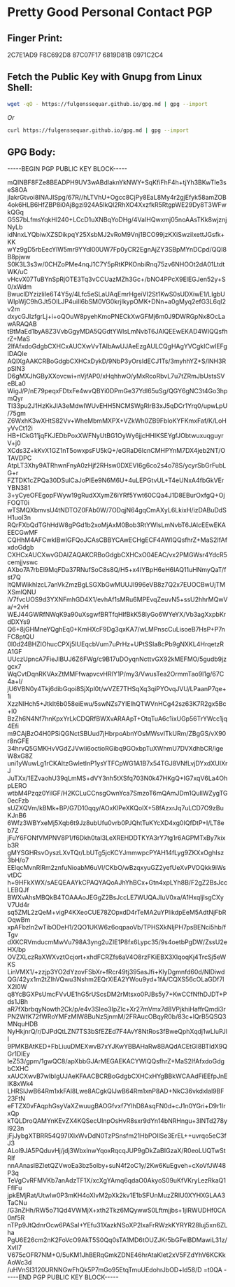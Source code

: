 # Pretty Good Personal Contact PGP

## Finger Print:

2C7E1AD9 F8C692D8 87C07F17 6819D81B 0971C2C4

## Fetch the Public Key with Gnupg from Linux Shell:

``` bash
wget -qO - https://fulgenssequar.github.io/gpg.md | gpg --import 
```

*Or* 

```bash
curl https://fulgenssequar.github.io/gpg.md | gpg --import
```

## GPG Body:


-----BEGIN PGP PUBLIC KEY BLOCK-----

mQINBF8FZe8BEADPH9UV3wABdlaknYkNWY+SqKfiFhF4h+tjYh3BKwTle3seS8OA
jIakrGtvoi8INAJISpg/67R//hLTVhU+Ogcc8CjPy8EaL8My4r2gjEfyk58amZOB
4ok6HLB6HfZBP8i0Aj8gzi924A5IkQl2RhXO4XxzfkR5RtgpWE29Dy8T3WFwkQGq
G5S7bLfmsYqkHl240+LCcD1uXNBqYoDHg/4VaIHQwxmj05noAAsTKk8wjznjNyLb
idNnxLYQbiwXZSDikpqY25XsbMJ2vRoM9Vnj1BCO99jzKXiSwzilxettJGsfk+KK
wYz9gD5rbEecYlW5mr9YYdl00UW7Fp0yCR2EgnAjZY3SBpMYnDCpd/QQI8B8pjww
S0K3L3s3w/0CHZoPMe4nqJ1C7Y5pRtKPKOnbiRnq75zv6NHOOt2dA01LtdtWK/uC
vHcvX07TuBYnSpRjOTE3Tq3vCCUazMZh3Gc+/bNO4PPcX9ElEGJen52y+S0/xWdm
BwuclDYzizliIe6T4Y5y/4Lfc5eSLaUAqEmrHgeiVI2St1KwS0sUDXiwE1/LIgbU
WIpWjC9hGJt5OlLJP4uiII6bSM0VG0krjIkypOMK+DNn+a0gMyq2efG3L6ql2v2m
dxycGJIzfgrLj+i+oQOuW8pyehKmoPNECkXwGFMj6m0J9DWRGpNx8OcLawARAQAB
tBtMaEd1byA8Z3VvbGgyMDA5QGdtYWlsLmNvbT6JAlQEEwEKAD4WIQQsfhrZ+MaS
2IfAfxdoGdgbCXHCxAUCXwVvTAIbAwUJAeEzgAULCQgHAgYVCgkICwIEFgIDAQIe
AQIXgAAKCRBoGdgbCXHCxDykD/9NbP3yOrsIdECJ1Ts/3myhhYZ+S/lNH3RpSIN3
D6gMXJhGByXXovcwi+nVjfAP0/xHqhhwO/yMxRcoRbvL7u7tZRmJbUstsSVeBLa0
WigJ/P/nE79peqxFDtxFe4wvQBYi0DPmGe37Ydl65uSg/QGY6gNC3t4Go3hpmQyr
Tl33pu2J1HzKkJlA3eMdwIWUvEHH5NCMSWgRIrB3xJ5qDCr1Yrq0/upwLpU/75gm
Z6WxhK3wXHtS82Vv+WheMbmMXPX+VZkWh0ZB9FbloKYFKmxFaf/K/LoHyVvCt12i
HB+ICkG11jqFKJEDbPoxXWFNyUtBG1OyWy6jjcHHIKSEYgfJObtwuxuqguyrV+j0
XCds3Z+kKvX1GZ1nT5owxpsFU5kQ+/eGRaD6lcnCMHPYnM7DX4jeb2NT/OTAVDPC
AtpLT3Xhy9ATRhwnFnyA0zHjf2RHsw0DXEVI6g6co2s4o78S/ycyrSbGrFubLG+r
FZTDK1cZPQa30DSulCaJoPIEe9N6M6U+4uLEPGtvUL+T4eUNxA4fbGkVErYBN381
3+yCyeOFEgopFWyw19gRudXXymZ6iYRf5Ywt60CQa4J1D8EBurOxfgQ+OjFOQT0i
wTSMQXbmvsU4tNDTOZ0FAb0W/7ODqjN64gqCmAXyL6LkixH/izDABuDdSH1uoI3n
RQrFXbQdTGhHdW8gPGd1b2xoMjAxM0Bob3RtYWlsLmNvbT6JAlcEEwEKAEECGwMF
CQHhM4AFCwkIBwIGFQoJCAsCBBYCAwECHgECF4AWIQQsfhrZ+MaS2IfAfxdoGdgb
CXHCxAUCXwvGDAIZAQAKCRBoGdgbCXHCxO04EAC/vx2PMGWsr4YdcR5cemjjvswc
AXbo7A7rbEl9MqFDa37RNufSoC8s8Q/H5+x4IYBpH6eH6IAQ11uHNmyQaT/fst7Q
ItQMWikhlzcL7anVkZmzBgLSGXbGwMUUJI996eVB8z7Q2x7EUOCBwUjTMXSmlQNU
iV7fvcUOS9d3YXNFmhGD4X1/evhAf1sMRu6MPEvqZeuvN5+ssU2hhrMQwVa/+2vH
WEJ44GWRfNWqK9a90uXsgwfBRTfqHlfBkK58lyGo6WYeYX/Vb3agXxpbKrdDXYs9
Q6+8jGHMneYQghEq0+KmHXcF9Dg3qxKA7/wLMPnscCuLisoeB7HsP+P7nFC8ptQU
0l0d24BHZIOhucCPXj5IUEqcbVum7uPrHz+UPtSSIa8cPb9gNXKL4HrqetzRA1GF
UUczUpncA7FieJlBUJ6Z6FWg/c9B17uDOyqnNcttvGX92kMEFMO/5gudb9jzgcx7
WqCvtDqnRKVAxZtMMFfwapvcvHRlY1P/my3/VwusTea2OrmmTao9l1g/67C4a+I/
jU6VBN0y4Tkj6dibGqoi8SjXpl0t/wVZE7THSqXq3qiPYOvqJVU/LPaanP7qe+1i
XzzNlHch5+JtkIt6b058eiEwu/5swNZs7YlEIhQTWVnHCg42sz63K7R2gx5Bc+l0
BzZh6N4Nf7hnKpxYrLkCDQRfBWXvARAApT+OtqTuA6c1ixUGp56TrYWcc1jq4Efi
m9CAjBzO4H0PSiQGNctSBUud7jHbrpoAbnYOsMWsvITkURm/ZBgGS/vX90r8nGFE
34hrvQ5GMKHvVGdZJVwli6octioRGibq9GOxbpTuXWhmU7DVXdhbCR/igeW8xG8Z
uni1yWuwLg1rCKAltzGwletInP1ysYTFCpWG1A1B7x54TGJ8VNfLvjDYxdXUIXrJ
JuTXx/1EZvaohU39qLmMS+dVY3nh5tXSfq703N0k47HKgQ+IG7xqV6La4OhpLERO
wtbM4Pzqz0YilGF/H2KCLuCCnsgOwnYca7SmzoT6mQAmJDm1QullWZygTG0ecFzb
sUZXQVm/kBMk+BP/G7D10qqy/AOxKlPeXKQoIX+58fAzxrJq7uLCD7O9zBuKJnB6
6Wfz3WBYxeMj5Xqb6t9Jz8ubUfu0vrb0PJQhtTuKYcXD4xg0IQfDtP+I/LT8eb7Z
jFuY6FONfVMPNV8P1/f6Dkh0tal3LeXREHDDTKYA3rY7tg1r6AGPMTxBy7kixb3R
gMYSGHRsvOyszLXvTQr/LbUTg5jcKCYJmmwpcPYAH14fLyg9ZKXxOghIsz3bH/o7
EElqcMvnRlRm2znfuNioabM6uVl/CKbO/wBzqxyuGZ2yefUeXvPVOQkk9iWsvtDC
h+9HFkXWX/sAEQEAAYkCPAQYAQoAJhYhBCx+Gtn4xpLYh8B/F2gZ2BsJccLEBQJf
BWXvAhsMBQkB4TOAAAoJEGgZ2BsJccLE7WUQAJIuV0xa/A1HxqljlsgCXyV7Ud4r
sq5ZML2zQeM+vigP4KXeoCUE78ZOpxdD4rTeMA2uYPlikdpEeM5AdtNjFbROqwBm
xpAFbzln2wTibODeH1/2QO1UKW6z6oqpaoVb/TPHSXkNIjPH7psBENci5hb/fTgv
dXKCRVmducmMwVu798A3yng2uZlE1P8fx6Lypc35/9s4oetbPgDW/ZssU2eHX/bp
OVZXLczRaXWXvztOcjort+xhdFCRZfs6aV4O8rzFKiEBX3XlqoqKj4TrcSj5eWKS
LinVMX1/+zzjp3YO2dYzovFSbXr+fRcr49tj395asJfi+KlyDgmnfd60d/NlDiwd
QG/42yx1m2tZIhVQwu3Nshm2EQrXlEA2YWou9yd+1fA/CQXS56cOLaGDf7lX2I0W
q8YcBGXPsUmcFVvUE1hG5rUScsDM2rMtsxo0PJBs5y7+KwCCfNfhDJDT+Pds1JBh
aR7fXbrbqyNowth2Ck/p/e4v3SIeo3IpZlc+Xr27mVmx7d8VPjkhiHaffrQmdi3r
PN2WfK72fWRoYMFzMlW8BuNzSjnmM/2FRAucOBqyR0b/83c+lQrB5QSQ3MNquHDB
NyHkjnrQ/r/DJPdQtLZN7TS3bSfEZEd7F4AvY8NtRos3fBweQphXqdj1wLluPJlI
9PMKBAtKED+FbLiuuDMEXwvB7xYJKwYBBAHaRw8BAQdACEtGI8BTIdX9QGr1DIEy
IeZ53/gpm/1gwQC8/apXbbGJArMEGAEKACYWIQQsfhrZ+MaS2IfAfxdoGdgbCXHC
xAUCXwvB7wIbIgUJAeKFAACBCRBoGdgbCXHCxHYgBBkWCAAdFiEEfpJnEIK8xWk4
LHRSlJwB64Rm1xkFAl8Lwe8ACgkQlJwB64Rm1xnP8AD+NkC36vkdxIal9BF23FtN
eFTZX0vFAqphGsyVaXZwuugBAOGfvxf7YIhD8AsqFN0d+cJ1n0YGri+D9r1IrxQp
kTQLDroQAMYnKEvZX4KQSecUInpOsHvR8sxr9dYn14bNRHngu+3lNTd278yI923n
jFjJybgXTBRR54Q97IXlxWvDdN0TzPSnsfm21HbPOIlSe3ErEL++uvrqo5eC3fJ3
ALol9JA5PQduvHj/jdj3WbxlnwYqoxRqcqJUP9gDkZaBIGzaX/R0eoLUQTwStRlf
nnAAnasIBZletQZVwoEa3bz5olby+suN4f2oC1y/2Kw6KuEgveh+cXoVfJW48P3q
TeVgCvRFMVKb7anAdzTF1X/xcXgYAmq6qdaO0AkyoS09uKfVKryLezRkaQ1FfIFu
jpkEMjRat/UtwIw0P3mKH4oXIvM2pXk2kv1E1bSFUnMuzZRIU0XYHXGLAA3TaCNu
/G3nZHh/RW5o71Qd4VWMjX+xth2Tkz6MQywwS0Lftmjjbs+1jIRWUDHf0CA0nf5R
nTPp9JtQdnrOcw6PASaI+YEfu31XazkNSoXP2lxaFrRWzkKYRYR28luj5xn6ZLha
PgU6E26cm2nK2FoVcO9AkT5S0Qq0sTA1MD6tOUZJKr5bGFelBDMawiL31z/XvII7
V675cOFR7NM+O/5uKM1JhBERqGmkZDNE46hrAtaKIet2xV5FZdYhV6KCKkAoWc3d
/uHVnSI3120URNNGwFhQk5P7mGo95EtqTmuUEdohrJbOD+ld58/D
=t0QA
-----END PGP PUBLIC KEY BLOCK-----
